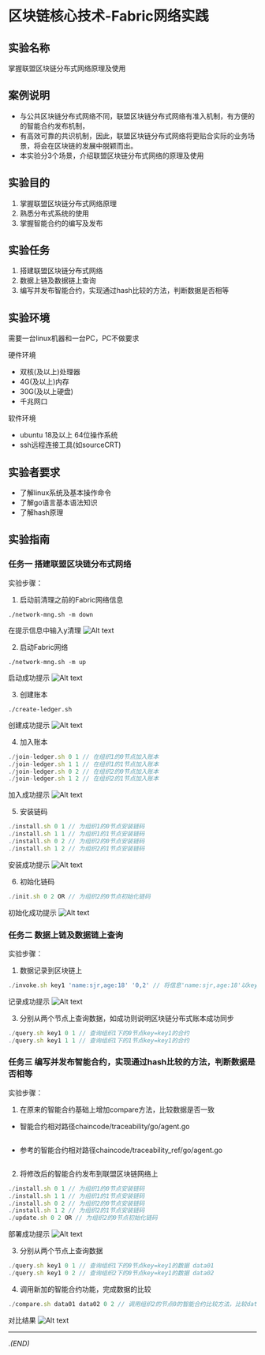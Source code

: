 
# **区块链核心技术-Fabric网络实践**

## 实验名称

掌握联盟区块链分布式网络原理及使用

## 案例说明

- 与公共区块链分布式网络不同，联盟区块链分布式网络有准入机制，有方便的的智能合约发布机制，
- 有高效可靠的共识机制，因此，联盟区块链分布式网络将更贴合实际的业务场景，将会在区块链的发展中脱颖而出。
- 本实验分3个场景，介绍联盟区块链分布式网络的原理及使用

## 实验目的

1. 掌握联盟区块链分布式网络原理
2. 熟悉分布式系统的使用
3. 掌握智能合约的编写及发布

## 实验任务

1. 搭建联盟区块链分布式网络
2. 数据上链及数据链上查询
3. 编写并发布智能合约，实现通过hash比较的方法，判断数据是否相等

## 实验环境

需要一台linux机器和一台PC，PC不做要求

硬件环境

- 双核(及以上)处理器
- 4G(及以上)内存
- 30G(及以上硬盘)
- 千兆网口

软件环境

- ubuntu 18及以上 64位操作系统
- ssh远程连接工具(如sourceCRT)

## 实验者要求

- 了解linux系统及基本操作命令
- 了解go语言基本语法知识
- 了解hash原理

## 实验指南

### 任务一 搭建联盟区块链分布式网络

实验步骤：

1. 启动前清理之前的Fabric网络信息

```shell
./network-mng.sh -m down
```
在提示信息中输入y清理
 ![Alt text](./img/clear-fabric.png)

2. 启动Fabric网络

```shell
./network-mng.sh -m up
```
启动成功提示
 ![Alt text](./img/up-fabric-ok.png)
 
3. 创建账本

```shell
./create-ledger.sh
```
创建成功提示
![Alt text](./img/create-ledger.png)

4. 加入账本

```javascript
./join-ledger.sh 0 1 // 在组织1的0节点加入账本
./join-ledger.sh 1 1 // 在组织1的1节点加入账本
./join-ledger.sh 0 2 // 在组织2的0节点加入账本
./join-ledger.sh 1 2 // 在组织2的1节点加入账本
```
加入成功提示
![Alt text](./img/join-ledger.png)

5. 安装链码

```javascript
./install.sh 0 1 // 为组织1的0节点安装链码
./install.sh 1 1 // 为组织1的1节点安装链码
./install.sh 0 2 // 为组织2的0节点安装链码
./install.sh 1 2 // 为组织2的1节点安装链码
```
安装成功提示
![Alt text](./img/i-chaincode.png)

6. 初始化链码

```javascript
./init.sh 0 2 OR // 为组织2的0节点初始化链码
```
初始化成功提示
![Alt text](./img/init-chaincode.png) 

### 任务二 数据上链及数据链上查询

实验步骤：

1. 数据记录到区块链上

```javascript
./invoke.sh key1 'name:sjr,age:18' '0,2' // 将信息'name:sjr,age:18'以key1为关键字，请求组织2的节点0签名并记录到区块链上
```
记录成功提示
![Alt text](./img/upload-common.png)

3. 分别从两个节点上查询数据，如成功则说明区块链分布式账本成功同步

```javascript
./query.sh key1 0 1 // 查询组织1下的0节点key=key1的合约
./query.sh key1 1 1 // 查询组织1下的1节点key=key1的合约
```

### 任务三 编写并发布智能合约，实现通过hash比较的方法，判断数据是否相等

实验步骤：

1. 在原来的智能合约基础上增加compare方法，比较数据是否一致

* 智能合约相对路径chaincode/traceability/go/agent.go

```go

```

* 参考的智能合约相对路径chaincode/traceability_ref/go/agent.go

```go

```

2. 将修改后的智能合约发布到联盟区块链网络上

```javascript
./install.sh 0 1 // 为组织1的0节点安装链码
./install.sh 1 1 // 为组织1的1节点安装链码
./install.sh 0 2 // 为组织2的0节点安装链码
./install.sh 1 2 // 为组织2的1节点安装链码
./update.sh 0 2 OR // 为组织2的0节点初始化链码
```
部署成功提示
![Alt text](./img/upload-common.png)

3. 分别从两个节点上查询数据

```javascript
./query.sh key1 0 1 // 查询组织1下的0节点key=key1的数据 data01
./query.sh key1 0 2 // 查询组织2下的0节点key=key1的数据 data02
```

4. 调用新加的智能合约功能，完成数据的比较

```js
./compare.sh data01 data02 0 2 // 调用组织2的节点0的智能合约比较方法，比较data01和data02是否相等，如不相等则发生了篡改
```
对比结果
![Alt text](./img/compare-equal.png)

*******************************
.*(END)*
